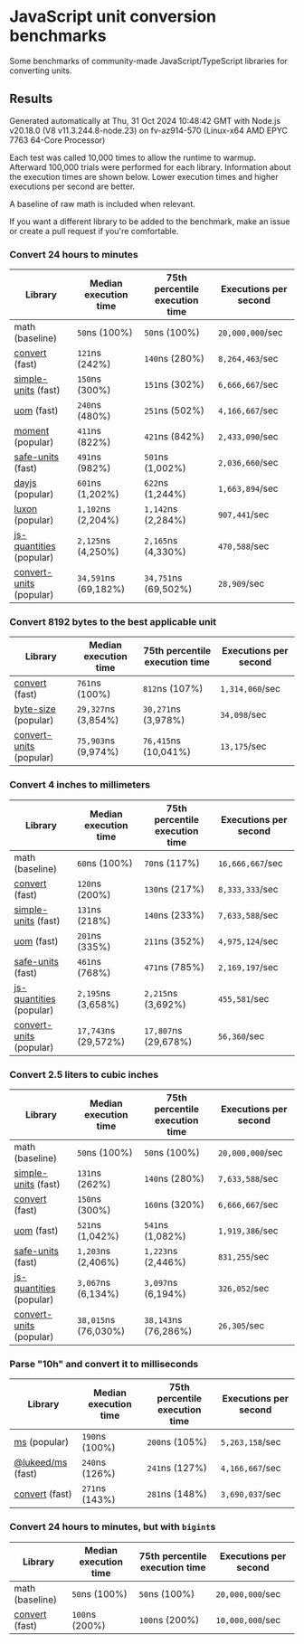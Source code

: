 # JavaScript unit conversion benchmarks

Some benchmarks of community-made JavaScript/TypeScript libraries for converting units.

## Results

<!-- beginblock(results) -->

Generated automatically at Thu, 31 Oct 2024 10:48:42 GMT with Node.js v20.18.0 (V8 v11.3.244.8-node.23) on fv-az914-570 (Linux-x64 AMD EPYC 7763 64-Core Processor)

Each test was called 10,000 times to allow the runtime to warmup.
Afterward 100,000 trials were performed for each library.
Information about the execution times are shown below.
Lower execution times and higher executions per second are better.

A baseline of raw math is included when relevant.

If you want a different library to be added to the benchmark, make an issue or create a pull request if you're comfortable.

### Convert 24 hours to minutes

| Library                                                            | Median execution time | 75th percentile execution time | Executions per second |
| ------------------------------------------------------------------ | --------------------- | ------------------------------ | --------------------- |
| math (baseline)                                                    | `50`ns (100%)         | `50`ns (100%)                  | `20,000,000`/sec      |
| [convert](https://npmjs.com/package/convert) (fast)                | `121`ns (242%)        | `140`ns (280%)                 | `8,264,463`/sec       |
| [simple-units](https://npmjs.com/package/simple-units) (fast)      | `150`ns (300%)        | `151`ns (302%)                 | `6,666,667`/sec       |
| [uom](https://npmjs.com/package/uom) (fast)                        | `240`ns (480%)        | `251`ns (502%)                 | `4,166,667`/sec       |
| [moment](https://npmjs.com/package/moment) (popular)               | `411`ns (822%)        | `421`ns (842%)                 | `2,433,090`/sec       |
| [safe-units](https://npmjs.com/package/safe-units) (fast)          | `491`ns (982%)        | `501`ns (1,002%)               | `2,036,660`/sec       |
| [dayjs](https://npmjs.com/package/dayjs) (popular)                 | `601`ns (1,202%)      | `622`ns (1,244%)               | `1,663,894`/sec       |
| [luxon](https://npmjs.com/package/luxon) (popular)                 | `1,102`ns (2,204%)    | `1,142`ns (2,284%)             | `907,441`/sec         |
| [js-quantities](https://npmjs.com/package/js-quantities) (popular) | `2,125`ns (4,250%)    | `2,165`ns (4,330%)             | `470,588`/sec         |
| [convert-units](https://npmjs.com/package/convert-units) (popular) | `34,591`ns (69,182%)  | `34,751`ns (69,502%)           | `28,909`/sec          |

### Convert 8192 bytes to the best applicable unit

| Library                                                            | Median execution time | 75th percentile execution time | Executions per second |
| ------------------------------------------------------------------ | --------------------- | ------------------------------ | --------------------- |
| [convert](https://npmjs.com/package/convert) (fast)                | `761`ns (100%)        | `812`ns (107%)                 | `1,314,060`/sec       |
| [byte-size](https://npmjs.com/package/byte-size) (popular)         | `29,327`ns (3,854%)   | `30,271`ns (3,978%)            | `34,098`/sec          |
| [convert-units](https://npmjs.com/package/convert-units) (popular) | `75,903`ns (9,974%)   | `76,415`ns (10,041%)           | `13,175`/sec          |

### Convert 4 inches to millimeters

| Library                                                            | Median execution time | 75th percentile execution time | Executions per second |
| ------------------------------------------------------------------ | --------------------- | ------------------------------ | --------------------- |
| math (baseline)                                                    | `60`ns (100%)         | `70`ns (117%)                  | `16,666,667`/sec      |
| [convert](https://npmjs.com/package/convert) (fast)                | `120`ns (200%)        | `130`ns (217%)                 | `8,333,333`/sec       |
| [simple-units](https://npmjs.com/package/simple-units) (fast)      | `131`ns (218%)        | `140`ns (233%)                 | `7,633,588`/sec       |
| [uom](https://npmjs.com/package/uom) (fast)                        | `201`ns (335%)        | `211`ns (352%)                 | `4,975,124`/sec       |
| [safe-units](https://npmjs.com/package/safe-units) (fast)          | `461`ns (768%)        | `471`ns (785%)                 | `2,169,197`/sec       |
| [js-quantities](https://npmjs.com/package/js-quantities) (popular) | `2,195`ns (3,658%)    | `2,215`ns (3,692%)             | `455,581`/sec         |
| [convert-units](https://npmjs.com/package/convert-units) (popular) | `17,743`ns (29,572%)  | `17,807`ns (29,678%)           | `56,360`/sec          |

### Convert 2.5 liters to cubic inches

| Library                                                            | Median execution time | 75th percentile execution time | Executions per second |
| ------------------------------------------------------------------ | --------------------- | ------------------------------ | --------------------- |
| math (baseline)                                                    | `50`ns (100%)         | `50`ns (100%)                  | `20,000,000`/sec      |
| [simple-units](https://npmjs.com/package/simple-units) (fast)      | `131`ns (262%)        | `140`ns (280%)                 | `7,633,588`/sec       |
| [convert](https://npmjs.com/package/convert) (fast)                | `150`ns (300%)        | `160`ns (320%)                 | `6,666,667`/sec       |
| [uom](https://npmjs.com/package/uom) (fast)                        | `521`ns (1,042%)      | `541`ns (1,082%)               | `1,919,386`/sec       |
| [safe-units](https://npmjs.com/package/safe-units) (fast)          | `1,203`ns (2,406%)    | `1,223`ns (2,446%)             | `831,255`/sec         |
| [js-quantities](https://npmjs.com/package/js-quantities) (popular) | `3,067`ns (6,134%)    | `3,097`ns (6,194%)             | `326,052`/sec         |
| [convert-units](https://npmjs.com/package/convert-units) (popular) | `38,015`ns (76,030%)  | `38,143`ns (76,286%)           | `26,305`/sec          |

### Parse "10h" and convert it to milliseconds

| Library                                                   | Median execution time | 75th percentile execution time | Executions per second |
| --------------------------------------------------------- | --------------------- | ------------------------------ | --------------------- |
| [ms](https://npmjs.com/package/ms) (popular)              | `190`ns (100%)        | `200`ns (105%)                 | `5,263,158`/sec       |
| [@lukeed/ms](https://npmjs.com/package/@lukeed/ms) (fast) | `240`ns (126%)        | `241`ns (127%)                 | `4,166,667`/sec       |
| [convert](https://npmjs.com/package/convert) (fast)       | `271`ns (143%)        | `281`ns (148%)                 | `3,690,037`/sec       |

### Convert 24 hours to minutes, but with `bigint`s

| Library                                             | Median execution time | 75th percentile execution time | Executions per second |
| --------------------------------------------------- | --------------------- | ------------------------------ | --------------------- |
| math (baseline)                                     | `50`ns (100%)         | `50`ns (100%)                  | `20,000,000`/sec      |
| [convert](https://npmjs.com/package/convert) (fast) | `100`ns (200%)        | `100`ns (200%)                 | `10,000,000`/sec      |

<!-- endblock(results) -->
